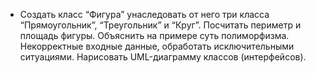 - Создать класс “Фигура” унаследовать от него три класса “Прямоугольник”, “Треугольник” и “Круг”. Посчитать периметр и площадь фигуры. Объяснить на примере суть полиморфизма. Некорректные входные данные, обработать исключительными ситуациями. Нарисовать UML-диаграмму классов (интерфейсов).